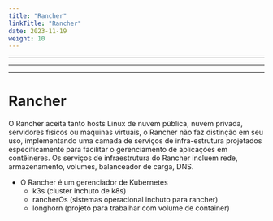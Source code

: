 ```yaml
---
title: "Rancher"
linkTitle: "Rancher"
date: 2023-11-19
weight: 10
---
```


---------------
---------------
---------------

# Rancher

O Rancher aceita tanto hosts Linux de nuvem pública, nuvem privada, servidores físicos ou máquinas virtuais, o Rancher não faz distinção em seu uso, implementando uma camada de serviços de infra-estrutura projetados especificamente para facilitar o gerenciamento de aplicações em contêineres. 
Os serviços de infraestrutura do Rancher incluem rede, armazenamento, volumes, balanceador de carga, DNS.

- O Rancher é um gerenciador de Kubernetes
    - k3s (cluster inchuto de k8s)
    - rancherOs (sistemas operacional inchuto para rancher)
    - longhorn (projeto para trabalhar com volume de container)